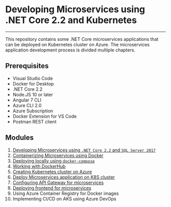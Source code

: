 # Developing Microservices using .NET Core 2.2 and Kubernetes
----
This repository contains some .NET Core microservices applications that can be deployed on Kubernetes cluster on Azure. The microservices application development process is divided multiple chapters.
## Prerequisites 
* Visual Studio Code
* Docker for Desktop
* .NET Core 2.2
* Node.JS 10 or later
* Angular 7 CLI
* Azure CLI 2.0
* Azure Subscription
* Docker Extension for VS Code
* Postman REST client
  
## Modules 
1. [Developing Microservices using `.NET Core 2.2` and `SQL Server 2017`](https://github.com/sonusathyadas/K8S-Microservices/blob/master/Chapter1.md)
2. [Containerizing Microservices using Docker ](https://github.com/sonusathyadas/K8S-Microservices/blob/master/Chapter2.md)
3. [Deploying locally using `docker-compose`](https://github.com/sonusathyadas/K8S-Microservices/blob/master/Chapter3.md)
4. [Working with DockerHub](https://github.com/sonusathyadas/K8S-Microservices/blob/master/Chapter4.md) 
5. [Creating Kubernetes cluster on Azure](https://github.com/sonusathyadas/K8S-Microservices/blob/master/Chapter5.md)
6. [Deploy Microservices application on K8S cluster](https://github.com/sonusathyadas/K8S-Microservices/blob/master/Chapter6.md)
7. [Configuring API Gateway for microservices](https://github.com/sonusathyadas/K8S-Microservices/blob/master/Chapter7.md)
8. [Deploying frontend for microservices](https://github.com/sonusathyadas/K8S-Microservices/blob/master/Chapter8.md)
9. Using Azure Container Registry for Docker images
10. Implementing CI/CD on AKS using Azure DevOps
